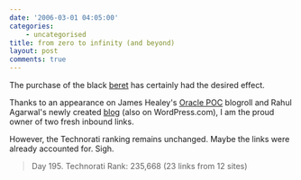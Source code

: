 ```yaml
---
date: '2006-03-01 04:05:00'
categories:
    - uncategorised
title: from zero to infinity (and beyond)
layout: post
comments: true
---
```

The purchase of the black
[beret](http://www.nbrightside.com/blog/2006/02/27/from-zero-to-000000001/)
has certainly had the desired effect.

Thanks to an appearance on James Healey's 
[Oracle POC](http://healy.wordpress.com/) 
blogroll and Rahul Agarwal's newly created 
[blog](http://rahulagarwal.wordpress.com/) 
(also on WordPress.com), I am the proud owner of two fresh inbound links.

However, the Technorati ranking remains unchanged. Maybe the links were
already accounted for. Sigh.

> Day 195. Technorati Rank: 235,668 (23 links from 12 sites)
